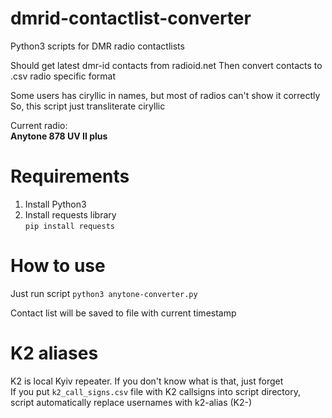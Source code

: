 # dmrid-contactlist-converter
Python3 scripts for DMR radio contactlists

Should get latest dmr-id contacts from radioid.net
Then convert contacts to .csv radio specific format

Some users has ciryllic in names, but most of radios can't show it correctly
So, this script just transliterate ciryllic  

Current radio:  
**Anytone 878 UV II plus**

# Requirements  

1. Install Python3  
2. Install requests library  
`pip install requests`  

# How to use  

Just run script 
`python3 anytone-converter.py`  

Contact list will be saved to file with current timestamp ` `  

# K2 aliases

K2 is local Kyiv repeater. If you don't know what is that, just forget  
If you put `k2_call_signs.csv` file with K2 callsigns into script directory,
script automatically replace usernames with k2-alias  (K2-<alias>)  
